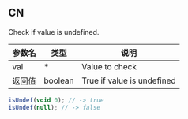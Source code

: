 ## CN

Check if value is undefined.

|参数名|类型|说明|
|-----|----|---|
|val   |*      |Value to check            |
|返回值|boolean|True if value is undefined|

```javascript
isUndef(void 0); // -> true
isUndef(null); // -> false
```